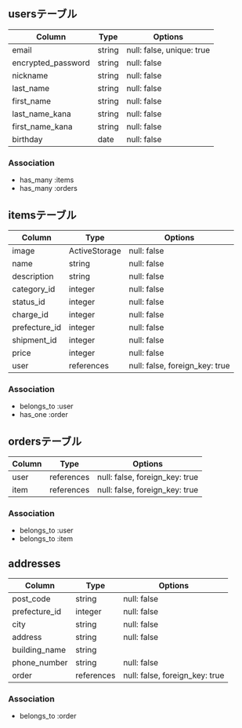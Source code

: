## usersテーブル

| Column             | Type   | Options                   |
| ------------------ | ------ | ------------------------- |
| email              | string | null: false, unique: true |
| encrypted_password | string | null: false               |
| nickname           | string | null: false               |
| last_name          | string | null: false               |
| first_name         | string | null: false               |
| last_name_kana     | string | null: false               |
| first_name_kana    | string | null: false               |
| birthday           | date   | null: false               |

### Association

- has_many :items
- has_many :orders


## itemsテーブル

| Column        | Type          | Options                        |
| ------------- | ------------- | ------------------------------ |
| image         | ActiveStorage | null: false                    |
| name          | string        | null: false                    |
| description   | string        | null: false                    |
| category_id   | integer       | null: false                    |
| status_id     | integer       | null: false                    |
| charge_id     | integer       | null: false                    |
| prefecture_id | integer       | null: false                    |
| shipment_id   | integer       | null: false                    |
| price         | integer       | null: false                    |
| user          | references    | null: false, foreign_key: true |

### Association

- belongs_to :user
- has_one :order


## ordersテーブル

| Column | Type       | Options                        |
| ------ | ---------- | ------------------------------ |
| user   | references | null: false, foreign_key: true |
| item   | references | null: false, foreign_key: true |

### Association

- belongs_to :user
- belongs_to :item


## addresses

| Column        | Type       | Options                        |
| ------------- | ---------- | ------------------------------ |
| post_code     | string     | null: false                    |
| prefecture_id | integer    | null: false                    |
| city          | string     | null: false                    |
| address       | string     | null: false                    |
| building_name | string     |                                |
| phone_number  | string     | null: false                    |
| order         | references | null: false, foreign_key: true |

### Association

- belongs_to :order